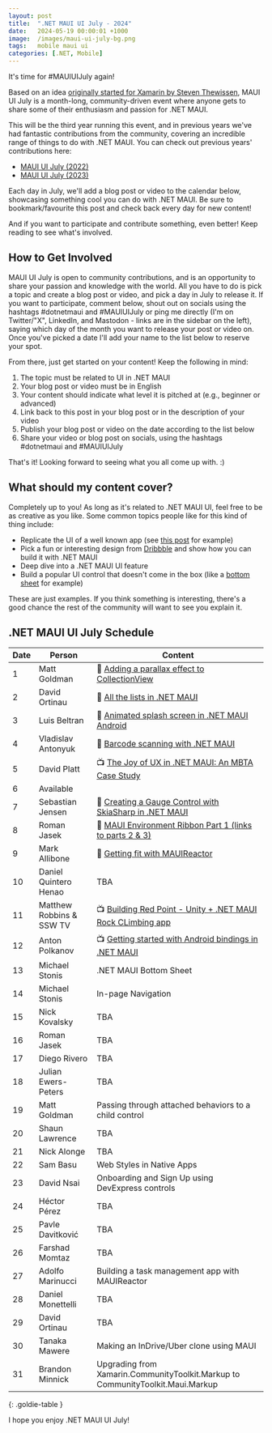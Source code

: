 ```yaml
---
layout: post
title:  ".NET MAUI UI July - 2024"
date:   2024-05-19 00:00:01 +1000
image:  /images/maui-ui-july-bg.png
tags:   mobile maui ui
categories: [.NET, Mobile]
---
```


It's time for #MAUIUIJuly again!

Based on an idea [originally started for Xamarin by Steven Thewissen](https://thewissen.io/introducing-xamarin-ui-july/), MAUI UI July is a month-long, community-driven event where anyone gets to share some of their enthusiasm and passion for .NET MAUI.

This will be the third year running this event, and in previous years we've had fantastic contributions from the community, covering an incredible range of things to do with .NET MAUI. You can check out previous years' contributions here:

* [MAUI UI July (2022)](/posts/maui-ui-july)
* [MAUI UI July (2023)](/posts/maui-ui-july-23)

Each day in July, we'll add a blog post or video to the calendar below, showcasing something cool you can do with .NET MAUI. Be sure to bookmark/favourite this post and check back every day for new content!

And if you want to participate and contribute something, even better! Keep reading to see what's involved.

## How to Get Involved

MAUI UI July is open to community contributions, and is an opportunity to share your passion and knowledge with the world. All you have to do is pick a topic and create a blog post or video, and pick a day in July to release it. If you want to participate, comment below, shout out on socials using the hashtags #dotnetmaui and #MAUIUIJuly or ping me directly (I'm on Twitter/"X", LinkedIn, and Mastodon - links are in the sidebar on the left), saying which day of the month you want to release your post or video on. Once you've picked a date I'll add your name to the list below to reserve your spot.

From there, just get started on your content! Keep the following in mind:

1. The topic must be related to UI in .NET MAUI
2. Your blog post or video must be in English
3. Your content should indicate what level it is pitched at (e.g., beginner or advanced)
4. Link back to this post in your blog post or in the description of your video
5. Publish your blog post or video on the date according to the list below
6. Share your video or blog post on socials, using the hashtags #dotnetmaui and #MAUIUIJuly

That's it! Looking forward to seeing what you all come up with. :)

## What should my content cover?

Completely up to you! As long as it's related to .NET MAUI UI, feel free to be as creative as you like. Some common topics people like for this kind of thing include:

* Replicate the UI of a well known app (see [this post](/posts/outlook-clone) for example)
* Pick a fun or interesting design from [Dribbble](https://dribbble.com) and show how you can build it with .NET MAUI
* Deep dive into a .NET MAUI UI feature
* Build a popular UI control that doesn't come in the box (like a [bottom sheet](https://blogs.xgenoapps.com/post/2022/07/23/maui-bottom-sheet) for example)

These are just examples. If you think something is interesting, there's a good chance the rest of the community will want to see you explain it.


## .NET MAUI UI July Schedule

| Date | Person                   | Content                                                                                                                                                    |
| ---- | ------------------------ | ---------------------------------------------------------------------------------------------------------------------------------------------------------- |
| 1    | Matt Goldman             | 📰 [Adding a parallax effect to CollectionView](/posts/parallax-collection/)                                                                              |
| 2    | David Ortinau            | 📰 [All the lists in .NET MAUI](https://dev.to/davidortinau/all-the-lists-in-net-maui-33bd)                                                               |
| 3    | Luis Beltran             | 📰 [Animated splash screen in .NET MAUI Android](https://dev.to/icebeam7/animated-splash-screen-in-net-maui-android-2ipg)                                 |
| 4    | Vladislav Antonyuk       | 📰 [Barcode scanning with .NET MAUI](https://vladislavantonyuk.github.io/articles/Various-methods-for-barcode-scanning-in-.NET-MAUI/)                     |
| 5    | David Platt              | 📺 [The Joy of UX in .NET MAUI: An MBTA Case Study](https://www.youtube.com/watch?v=PGdihJt1pzA)                                                          |
| 6    | Available                |                                                                                                                                                            |
| 7    | Sebastian Jensen         | 📰 [Creating a Gauge Control with SkiaSharp in .NET MAUI](https://medium.com/@tsjdevapps/create-a-gauge-control-using-skiasharp-in-net-maui-ce418e6320fb) |
| 8    | Roman Jasek              | 📰 [MAUI Environment Ribbon Part 1 (links to parts 2 & 3)](https://www.riganti.cz/en/blog-posts/maui-environment-ribbon-intro-and-basic-ui-part-1)        |
| 9    | Mark Allibone            | 📰 [Getting fit with MAUIReactor](https://mallibone.com/post/maui-reactor-fit)                                                                            |
| 10   | Daniel Quintero Henao    | TBA                                                                                                                                                        |
| 11   | Matthew Robbins & SSW TV | 📺 [Building Red Point - Unity + .NET MAUI Rock CLimbing app](https://youtu.be/CfodwPUSfSg?si=qmKwSkAnVhynGnuX)                                           |
| 12   | Anton Polkanov           | 📺 [Getting started with Android bindings in .NET MAUI](https://www.youtube.com/watch?v=KaRMUa3Sg38)                                                      |
| 13   | Michael Stonis           | .NET MAUI Bottom Sheet                                                                                                                                     |
| 14   | Michael Stonis           | In-page Navigation                                                                                                                                         |
| 15   | Nick Kovalsky            | TBA                                                                                                                                                        |
| 16   | Roman Jasek              | TBA                                                                                                                                                        |
| 17   | Diego Rivero             | TBA                                                                                                                                                        |
| 18   | Julian Ewers-Peters      | TBA                                                                                                                                                        |
| 19   | Matt Goldman             | Passing through attached behaviors to a child control                                                                                                      |
| 20   | Shaun Lawrence           | TBA                                                                                                                                                        |
| 21   | Nick Alonge              | TBA                                                                                                                                                        |
| 22   | Sam Basu                 | Web Styles in Native Apps                                                                                                                                  |
| 23   | David Nsai               | Onboarding and Sign Up using DevExpress controls                                                                                                           |
| 24   | Héctor Pérez             | TBA                                                                                                                                                        |
| 25   | Pavle Davitković         | TBA                                                                                                                                                        |
| 26   | Farshad Momtaz           | TBA                                                                                                                                                        |
| 27   | Adolfo Marinucci         | Building a task management app with MAUIReactor                                                                                                            |
| 28   | Daniel Monettelli        | TBA                                                                                                                                                        |
| 29   | David Ortinau            | TBA                                                                                                                                                        |
| 30   | Tanaka Mawere            | Making an InDrive/Uber clone using MAUI                                                                                                                    |
| 31   | Brandon Minnick          | Upgrading from Xamarin.CommunityToolkit.Markup to CommunityToolkit.Maui.Markup                                                                             |

{: .goldie-table }

I hope you enjoy .NET MAUI UI July!
